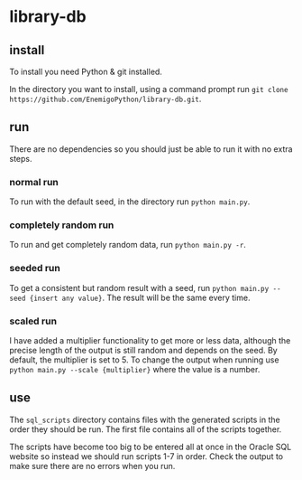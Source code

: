 # library-db

## install
To install you need Python & git installed.

In the directory you want to install, using a command prompt run `git clone https://github.com/EnemigoPython/library-db.git`.

## run
There are no dependencies so you should just be able to run it with no extra steps.

### normal run
To run with the default seed, in the directory run `python main.py`.

### completely random run
To run and get completely random data, run `python main.py -r`.

### seeded run
To get a consistent but random result with a seed, run `python main.py --seed {insert any value}`. The result will be the same every time.

### scaled run
I have added a multiplier functionality to get more or less data, although the precise length of the output is still random and depends on the seed. By default, the multiplier is set to 5. To change the output when running use `python main.py --scale {multiplier}` where the value is a number.

## use
The `sql_scripts` directory contains files with the generated scripts in the order they should be run. The first file contains all of the scripts together.

The scripts have become too big to be entered all at once in the Oracle SQL website so instead we should run scripts 1-7 in order. Check the output to make sure there are no errors when you run.